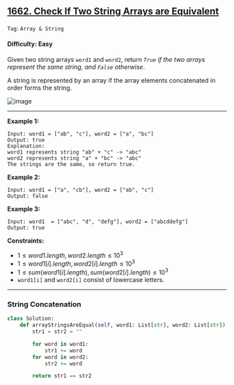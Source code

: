 ## [1662. Check If Two String Arrays are Equivalent](https://leetcode.com/problems/check-if-two-string-arrays-are-equivalent)

```Tag```: ```Array & String```

#### Difficulty: Easy

Given two string arrays ```word1``` and ```word2```, return _```True``` if the two arrays represent the same string, and ```False``` otherwise_.

A string is represented by an array if the array elements concatenated in order forms the string.

![image](https://github.com/quananhle/Python/assets/35042430/2fd60c9e-3861-45ac-b793-5e8ef7a5e998)

---

__Example 1:__
```
Input: word1 = ["ab", "c"], word2 = ["a", "bc"]
Output: true
Explanation:
word1 represents string "ab" + "c" -> "abc"
word2 represents string "a" + "bc" -> "abc"
The strings are the same, so return true.
```

__Example 2:__
```
Input: word1 = ["a", "cb"], word2 = ["ab", "c"]
Output: false
```

__Example 3:__
```
Input: word1  = ["abc", "d", "defg"], word2 = ["abcddefg"]
Output: true
```

__Constraints:__

- $1 \le word1.length, word2.length \le 10^3$
- $1 \le word1[i].length, word2[i].length \le 10^3$
- $1 \le sum(word1[i].length), sum(word2[i].length) \le 10^3$
- ```word1[i]``` and ```word2[i]``` consist of lowercase letters.

---

### String Concatenation

```Python
class Solution:
    def arrayStringsAreEqual(self, word1: List[str], word2: List[str]) -> bool:
        str1 = str2 = ""

        for word in word1:
            str1 += word
        for word in word2:
            str2 += word 

        return str1 == str2
```

